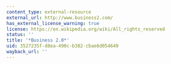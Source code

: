 ```yaml
---
content_type: external-resource
external_url: http://www.business2.com/
has_external_license_warning: true
license: https://en.wikipedia.org/wiki/All_rights_reserved
status: ''
title: '*Business 2.0*'
uid: 3527235f-d8ea-490c-b382-cbae6d054649
wayback_url: ''
---
```

